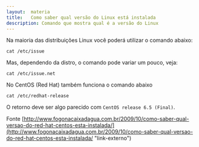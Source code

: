 ```yaml
---
layout:  materia
title:   Como saber qual versão do Linux está instalada
description: Comando que mostra qual é a versão do Linux
---
```



Na maioria das distribuições Linux você poderá utilizar o comando abaixo:

    cat /etc/issue

Mas, dependendo da distro, o comando pode variar um pouco, veja:

    cat /etc/issue.net


No CentOS (Red Hat) também funciona o comando abaixo

    cat /etc/redhat-release

O retorno deve ser algo parecido com `CentOS release 6.5 (Final)`.


Fonte [http://www.fogonacaixadagua.com.br/2009/10/como-saber-qual-versao-do-red-hat-centos-esta-instalada/](http://www.fogonacaixadagua.com.br/2009/10/como-saber-qual-versao-do-red-hat-centos-esta-instalada/ "link-externo")
    